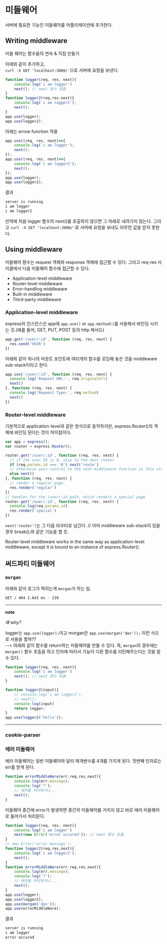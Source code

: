 # 미들웨어 

서버에 필요한 기능인 미들웨어를 어플리케이션에 추가한다.

## Writing middleware

미들 웨어는 함수들의 연속 & 직접 만들기  

아래와 같이 추가하고,  
`curl -X GET 'localhost:3000/'`으로 서버에 요청을 보낸다.  

```javascript
function logger(req, res, next){
    console.log('i am logger')
    next(); // next 함수 호출.
}
function logger2(req,res,next){
    console.log('i am logger2');
    next();
}
app.use(logger);
app.use(logger2);
```

아래는 arrow function 적용 

```javascript
app.use((req, res, next)=>{
    console.log('i am logger');
    next();
});
app.use((req, res, next)=>{
    console.log('i am logger2');
    next();
});
app.use(logger);
app.use(logger2);
```

결과 

```bash
server is running
i am logger
i am logger2
```

만약에 처음 logger 함수의 next()를 호출하지 않으면 그 아래로 내려가지 않는다. 그리고  `curl -X GET 'localhost:3000/'`로 서버에 요청을 보내도 아무런 값을 받지 못한다. 


## Using middleware

미들웨어 함수는 request 객체와 response 객체에 접근할 수 있다. 그리고 req-res 사이클에서 다음 미들웨어 함수에 접근할 수 있다. 

* Application-level middleware
* Router-level middleware
* Error-handling middleware
* Built-in middleware
* Third-party middleware

### Application-level middleware

express의 인스턴스인 app에 `app.use()` or `app.method()`를 사용해서 바인딩 시키는 것.(예를 들어, GET, PUT, POST 등의 http 메서드)

```js
app.get('/user/:id', function (req, res, next) {
  res.send('USER')
})
```

아래와 같이 하나의 마운트 포인트에 여러개의 함수를 로딩해 놓은 것을 middleware sub-stack이라고 한다. 

```js
app.use('/user/:id', function (req, res, next) {
  console.log('Request URL:', req.originalUrl)
  next()
}, function (req, res, next) {
  console.log('Request Type:', req.method)
  next()
})
```

### Router-level middleware

기본적으로 application-level과 같은 방식으로 동작하지만, express.Router()의 객체에 바인딩 된다는 것이 차이점이다. 

```js
var app = express();
var router = express.Router();

router.get('/user/:id', function (req, res, next) {
  // if the user ID is 0, skip to the next router
  if (req.params.id === '0') next('route')
  // otherwise pass control to the next middleware function in this stack
  else next()
}, function (req, res, next) {
  // render a regular page
  res.render('regular')
})
// handler for the /user/:id path, which renders a special page
router.get('/user/:id', function (req, res, next) {
  console.log(req.params.id)
  res.render('special')
})
```

`next('router')`는 그 다음 라우터로 넘긴다. 
// 아마 middleware sub-stack이 있을 경우 break();와 같은 기능을 할 듯.

Router-level middleware works in the same way as application-level middleware, except it is bound to an instance of express.Router().

## 써드파티 미들웨어

### `morgan`

아래와 같이 로그가 찍히는게 `morgan`가 하는 일. 

```bash
GET / 404 2.643 ms - 139  
```

___

**note**

*왜 why?*

logger는 `app.use(logger);`이고 morgan은 `app.use(morgan('dev'));` 이런 식으로 사용을 할까??  
--> 아래와 같이 함수를 return하는 미들웨어를 만들 수 있다. 즉, `morgan`의 경우에는 `morgan()` 함수 호출을 하고 인자에 따라서 기능이 다른 함수를 리턴해주는다는 것을 알 수 있다. 

```javascript
function logger(req, res, next){
    console.log('i am logger')
    next(); // next 함수 호출.
}

function logger2(input){
    // console.log('i am logger2');
    // next();
    console.log(input)
    return logger;
}
app.use(logger2('hello'));
```

___

### cookie-parser



### 에러 미들웨어

에러 미들웨어는 일반 미들웨어와 달리 매개변수를 4개를 가지게 된다. 첫번째 인자로는 err를 받게 된다.

```javascript
function errorMiddleWare(err,req,res,next){
    console.log(err.message);
    console.log('?');
    // 에러를 처리하거나... 
    next();
}
```

미들웨어 중간에 error가 발생하면 중간의 미들웨어를 거치지 않고 바로 에러 미들웨어로 들어가서 처리된다. 

```javascript
function logger(req, res, next){
    console.log('i am logger')
    next(new Error('error occured')); // next 함수 호출.
}
// new Error('error message');
function logger2(req,res,next){
    console.log('i am logger2');
    next();
}
function errorMiddleWare(err,req,res,next){
    console.log(err.message);
    console.log('?');
    // 에러를 처리하거나... 
    next();
}
app.use(logger);
app.use(logger2);
app.use(morgan('dev'));
app.use(errorMiddleWare);
```

결과

```bash
server is running
i am logger
error occured
``` 